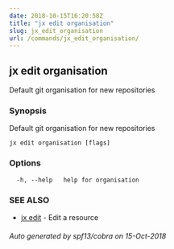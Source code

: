 ```yaml
---
date: 2018-10-15T16:20:58Z
title: "jx edit organisation"
slug: jx_edit_organisation
url: /commands/jx_edit_organisation/
---
```

## jx edit organisation

Default git organisation for new repositories

### Synopsis

Default git organisation for new repositories

```
jx edit organisation [flags]
```

### Options

```
  -h, --help   help for organisation
```

### SEE ALSO

* [jx edit](/commands/jx_edit/)	 - Edit a resource

###### Auto generated by spf13/cobra on 15-Oct-2018
